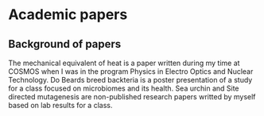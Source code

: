 # Academic papers

## Background of papers
The mechanical equivalent of heat is a paper written during my time at COSMOS when I was in the program Physics in Electro Optics and Nuclear Technology. 
Do Beards breed backteria is a poster presentation of a study for a class focused on microbiomes and its health. 
Sea urchin and Site directed mutagenesis are non-published research papers writted by myself based on lab results for a class.
